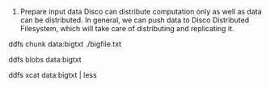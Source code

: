 
1. Prepare input data
Disco can distribute computation only as well as data can be distributed. In general, we can push data to Disco Distributed Filesystem, which will take care of distributing and replicating it.

ddfs chunk data:bigtxt ./bigfile.txt

ddfs blobs data:bigtxt

ddfs xcat data:bigtxt | less